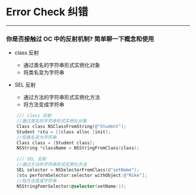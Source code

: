 # Error Check 纠错

---

### 你是否接触过 OC 中的反射机制? 简单聊一下概念和使用

- class 反射
    - 通过类名的字符串形式实例化对象
    - 将类名变为字符串

- SEL 反射
    - 通过方法的字符串形式实例化方法
    - 将方法变成字符串

```objectivec
    /// class 反射
    //通过类名的字符串形式实例化对象
    Class class NSClassFromString(@"Student"); 
    Student *stu = [[class alloc ]init];
    //将类名变为字符串
    Class class = [Student class]; 
    NSString *className = NSStringFromClass(class);
    
    /// SEL 反射
    //通过方法的字符串形式实例化方法
    SEL selector = NSSelectorFromClass(@"setName");  
    [stu performSelector:selector withObject:@"Mike"];
    //将方法变成字符串
    NSStringFomrSelector(@selector(setName:));
```